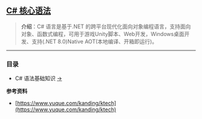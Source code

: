 ## [C# 核心语法](#)
> **介绍**：C# 语言是基于.NET 的跨平台现代化面向对象编程语言，支持面向对象、函数式编程，可用于游戏Unity脚本、Web开发，Windows桌面开发、支持(.NET 8.0)Native AOT(本地编译、开箱即运行)。

-----
### 目录
-  C# 语法基础知识 [->](./contents/cs_kernel_core_basic.md)





**参考资料**
* [https://www.yuque.com/kanding/ktech](https://www.yuque.com/kanding/ktech)
